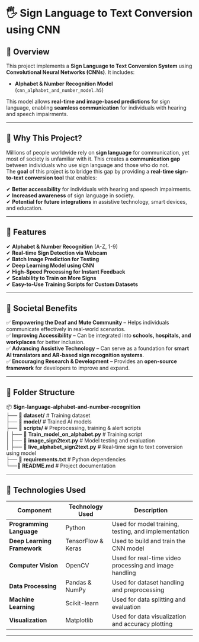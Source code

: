 # 🖐 Sign Language to Text Conversion using CNN

## 📌 Overview

This project implements a **Sign Language to Text Conversion System** using **Convolutional Neural Networks (CNNs)**. It includes:

- **Alphabet & Number Recognition Model** (`cnn_alphabet_and_number_model.h5`)  

This model allows **real-time and image-based predictions** for sign language, enabling **seamless communication** for individuals with hearing and speech impairments.

---

## 📌 Why This Project?

Millions of people worldwide rely on **sign language** for communication, yet most of society is unfamiliar with it. This creates a **communication gap** between individuals who use sign language and those who do not.  
The **goal** of this project is to bridge this gap by providing a **real-time sign-to-text conversion tool** that enables:  

✔ **Better accessibility** for individuals with hearing and speech impairments.  
✔ **Increased awareness** of sign language in society.  
✔ **Potential for future integrations** in assistive technology, smart devices, and education.  

---

## 📌 Features

✔ **Alphabet & Number Recognition** (A-Z, 1-9)  
✔ **Real-time Sign Detection via Webcam**  
✔ **Batch Image Prediction for Testing**  
✔ **Deep Learning Model using CNN**  
✔ **High-Speed Processing for Instant Feedback**  
✔ **Scalability to Train on More Signs**  
✔ **Easy-to-Use Training Scripts for Custom Datasets**  

---

## 📌 Societal Benefits  

✅ **Empowering the Deaf and Mute Community** – Helps individuals communicate effectively in real-world scenarios.  
✅ **Improving Accessibility** – Can be integrated into **schools, hospitals, and workplaces** for better inclusion.  
✅ **Advancing Assistive Technology** – Can serve as a foundation for **smart AI translators and AR-based sign recognition systems**.  
✅ **Encouraging Research & Development** – Provides an **open-source framework** for developers to improve and expand.  

---

## 📂 Folder Structure  

📦 **Sign-language-alphabet-and-number-recognition**  
├── 📂 **dataset/**              # Training dataset  
├── 📂 **model/**                 # Trained AI models  
├── 📂 **scripts/**                # Preprocessing, training & alert scripts  
│   ├── 📜 **Train_model_on_alphabet.py**        # Training script  
│   ├── 📜 **image_sign2text.py**         # Model testing and evaluation  
│   ├── 📜 **live_alphabet_sign2text.py**  # Real-time sign to text conversion using model  
├── 📜 **requirements.txt**        # Python dependencies  
└──📜 **README.md**               # Project documentation  

---

## 📌 Technologies Used

| Component               | Technology Used        | Description |
|-------------------------|----------------------|-------------|
| **Programming Language** | Python | Used for model training, testing, and implementation |
| **Deep Learning Framework** | TensorFlow & Keras | Used to build and train the CNN model |
| **Computer Vision** | OpenCV | Used for real-time video processing and image handling |
| **Data Processing** | Pandas & NumPy | Used for dataset handling and preprocessing |
| **Machine Learning** | Scikit-learn | Used for data splitting and evaluation |
| **Visualization** | Matplotlib | Used for data visualization and accuracy plotting |

---
